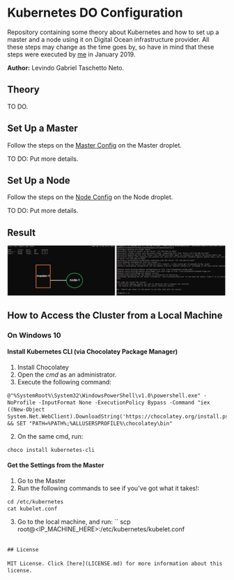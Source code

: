 # Kubernetes DO Configuration

Repository containing some theory about Kubernetes and how to set up a master and a node using it on Digital Ocean infrastructure provider. All these steps may change as the time goes by, so have in mind that these steps were executed by [me](https://www.linkedin.com/in/levindo) in January 2019.

**Author:** Levindo Gabriel Taschetto Neto.

## Theory
TO DO.

## Set Up a Master
Follow the steps on the [Master Config](master-config.sh) on the Master droplet.

TO DO: Put more details.

## Set Up a Node
Follow the steps on the [Node Config](node-config.sh) on the Node droplet.

TO DO: Put more details.

## Result

![node-1_to_master-1](resources/node-1_to_master-1.png)

## How to Access the Cluster from a Local Machine
### On Windows 10

#### Install Kubernetes CLI (via Chocolatey Package Manager)

1.  Install Chocolatey
  1.  Open the *cmd* as an administrator.
  2.  Execute the following command:
```
@"%SystemRoot%\System32\WindowsPowerShell\v1.0\powershell.exe" -NoProfile -InputFormat None -ExecutionPolicy Bypass -Command "iex ((New-Object System.Net.WebClient).DownloadString('https://chocolatey.org/install.ps1'))" && SET "PATH=%PATH%;%ALLUSERSPROFILE%\chocolatey\bin"
```

2. On the same cmd, run:
```
choco install kubernetes-cli
```


#### Get the Settings from the Master
1. Go to the Master
2. Run the following commands to see if you've got what it takes!:
```
cd /etc/kubernetes
cat kubelet.conf
```
3. Go to the local machine, and run:
``
scp root@<IP_MACHINE_HERE>:/etc/kubernetes/kubelet.conf
```

## License

MIT License. Click [here](LICENSE.md) for more information about this license.
